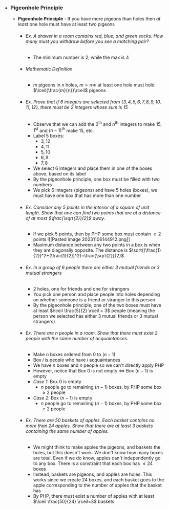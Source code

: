 
- ### Pigeonhole Principle
	- **Pigeonhole Principle** - If you have more pigeons than holes then *at least* one hole must have at least two pigeons
		- ###### Ex. A drawer in a room contains red, blue, and green socks. How many must you withdraw before you see a matching pair?
			- The minimum number is $2$, while the max is $4$
		- ###### Mathematic Definition
			- $m$ pigeons in $n$ holes, $m>n \Rightarrow$ at least one hole must hold $\lceil{\frac{m}{n}}\rceil$ pigeons 
		- ###### Ex. Prove that if $6$ integers are selected from $\{3,4,5,6,7,8,9,10,11,12\}$, there must be $2$ integers whose sum is $15$
			- Observe that we can add the $0^{\text{th}}$ and $n^{\text{th}}$ integers to make $15$, $1^{\text{st}}$ and $(n-1)^{\text{th}}$ make $15$, etc. 
			- Label $5$ boxes: 
				- $3,12$
				- $4,11$
				- $5,10$
				- $6,9$
				- $7,8$
			- We select $6$ integers and place them in one of the boxes above, based on its label
			- By the pigeonhole principle, one box must be filled with two numbers
			- We pick $6$ integers (pigeons) and have $5$ holes (boxes), we must have one box that has more than one number
		- ###### Ex. Consider any $5$ points in the interior of a square of unit length. Show that one can find two points that are at a distance of at most $\frac{\sqrt{2}}{2}$ away.
			- If we pick $5$ points, then by PHP some box must contain $\ge 2$ points ![[Pasted image 20231106144912.png]]
			- Maximum distance between any two points in a box is when they are diagonally opposite. The distance is $\sqrt{(\frac{1}{2})^2+(\frac{1}{2})^2}=\frac{\sqrt{2}}{2}$
		- ###### Ex. In a group of $6$ people there are either $3$ mutual friends or $3$ mutual strangers
			- $2$ holes, one for friends and one for strangers
			- You pick one person and place people into holes depending on whether someone is a friend or stranger to this person
			- By the pigeonhole principle, one of the two boxes must have at least $\lceil \frac{5}{2} \rceil = 3$ people (meaning the person we selected has either $3$ mutual friends or $3$ mutual strangers)
		- ###### Ex. There are $n$ people in a room. Show that there must exist $2$ people with the same number of acquaintances.
			- Make $n$ boxes ordered from $0$ to $(n-1)$
			- Box $i$ is people who have $i$ acquaintances
			- We have $n$ boxes and $n$ people so we can't directly apply PHP
			- However, notice that Box $0$ is not empty $\Leftrightarrow$ Box $(n-1)$ is empty
			- *Case 1*: Box $0$ is empty
				- $n$ people go to remaining $(n-1)$ boxes, by PHP some box $\ge 2$ people
			- *Case 2*: Box $(n-1)$ is empty
				- $n$ people go to remaining $(n-1)$ boxes, by PHP some box $\ge 2$ people
		- ###### Ex. There are $50$ baskets of apples. Each basket contains no more than $24$ apples. Show that there are at least $3$ baskets containing the same number of apples.
			- We might think to make apples the pigeons, and baskets the holes, but this doesn't work. We don't know how many boxes are total. Even if we do know, apples can't independently go to any box. There is a constraint that each box has $\le 24$ boxes
			- Instead, baskets are pigeons, and apples are holes. This works since we create $24$ boxes, and each basket goes to the apple corresponding to the number of apples that the basket has
			- By PHP, there must exist a number of apples with at least $\lceil \frac{50}{24} \rceil=3$ baskets
